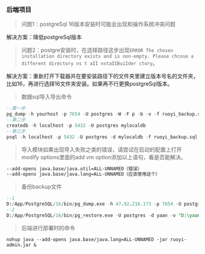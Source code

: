 ### 后端项目

> 问题1：postgreSql 16版本安装时可能会出现和操作系统冲突问题

解决方案：降低postgreSql版本

> 问题2：postgre安装时，在选择路径这步出现`ERROR The chosen installation directory exists and is non-empty. Please chcose a different directory ns t aII nstaIIBuiIder ctory`。

解决方案：重新打开下载器并在要安装路径下的文件夹里建立版本号名的文件夹，比如16，再进行选择16文件夹安装。如果再不行更换postgreSql版本。

>数据sql导入导出命令

```sql
--第一步
pg_dump -h yourhost -p 7654 -U postgres -W -F p -b -v -f ruoyi_backup.sql ruoyi
--第二步
createdb -h localhost -p 5432 -U postgres mylocaldb
--第三步
psql -h localhost -p 5432 -U postgres -d mylocaldb -f ruoyi_backup.sql
```
>导入模块如果出现导入失败之类的错误，请尝试在启动的配置上打开modify options里面的add vm option添加以上语句，看是否能解决。
```md
--add-opens java.base/java.util=ALL-UNNAMED（错误）
--add-opens java.base/java.lang=ALL-UNNAMED（应该使用这个）
```

>备份backup文件
```sql
--1
D:/App/PostgreSQL/16/bin/pg_dump.exe -h 47.92.216.173 -p 7654 -U postgres -F c -b -v -E UTF8 -f D:/App/PostgreSQL/backup/yaan.backup --exclude-table=sichuan_popdensity_point yaan
--2
D:/App/PostgreSQL/16/bin/pg_restore.exe -U postgres -d yaan -v "D:\yaan_backup_1728195811573.backup"
```

>后端进行部署时的命令
```shell
nohup java --add-opens java.base/java.lang=ALL-UNNAMED -jar ruoyi-admin.jar &
```